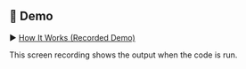 ## 🎥 Demo

▶️ [How It Works (Recorded Demo)](media/Plasma_lines.mp4)

This screen recording shows the output when the code is run.
